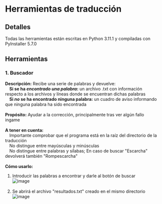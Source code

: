 # Herramientas de traducción

## Detalles
Todas las herramientas están escritas en Python 3.11.1 y compiladas con PyInstaller 5.7.0

## Herramientas
### 1. Buscador
  **Descripción:**
  Recibe una serie de palabras y devuelve:
  <br /> &emsp;**Si se ha _encontrado una palabra_:** un archivo .txt con información respecto a los archivos y líneas donde se encuentran dichas palabras
  <br /> &emsp;**Si _no_ se ha encontrado ninguna palabra:** un cuadro de aviso informando que ninguna palabra ha sido encontrada
  <br /> <br />
  **Propósito:** Ayudar a la corrección, principalmente tras ver algún fallo ingame
  <br /> <br />
  **A tener en cuenta:**
  <br /> &emsp;Importante comprobar que el programa está en la raíz del directorio de la traducción
  <br /> &emsp;No distingue entre mayúsculas y minúsculas
  <br /> &emsp;No distingue entre palabras y sílabas; En caso de buscar "Escarcha" devolverá también "Rompescarcha"
  <br /> <br />
  **Cómo usarlo:**
  <br />
  1. Introducir las palabras a encontrar y darle al botón de buscar
  <br />![image](https://user-images.githubusercontent.com/77066213/217523835-c27c403b-3eea-46d5-8fc1-b074390ce992.png)
  <br /> <br />
  2. Se abrirá el archivo "resultados.txt" creado en el mismo directorio
  <br />![image](https://user-images.githubusercontent.com/77066213/217523961-4ee951da-aa75-4fd2-8088-e051b16e1037.png)

